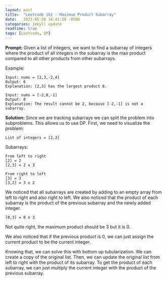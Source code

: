 ```yaml
---
layout: post
title:  "Leetcode 152 - Maximum Product Subarray"
date:   2021-05-28 16:41:58 -0500
categories: jekyll update
readtime: true
tags: [Leetcode, DP]
---
```

**Prompt:** Given a list of integers, we want to find a subarray of integers where the product of all integers in the subarray is the max product compared to all other products from other subarrays.

Example:
~~~
Input: nums = [2,3,-2,4]
Output: 6
Explanation: [2,3] has the largest product 6.
~~~

~~~
Input: nums = [-2,0,-1]
Output: 0
Explanation: The result cannot be 2, because [-2,-1] is not a subarray.
~~~

**Solution:** Since we are tracking subarrays we can split the problem into subproblems. This allows us to use DP. First, we need to visualize the problem:

~~~
List of integers = [2,3]
~~~

Subarrays: 
~~~
From left to right
[2] = 2 
[2,3] = 2 x 3

From right to left
[3] = 3 
[3,2] = 3 x 2
~~~

We noticed that all subarrays are created by adding to an empty array from left to right and also right to left. We also noticed that the product of each subarray is the product of the previous subarray and the newly added integer. 

~~~
[0,3] = 0 x 3
~~~
Not quite right, the maximum product should be 3 but it is 0. 

We also noticed that if the previous product is 0, we can just assign the current product to be the current integer.

Knowing that, we can solve this with bottom up tubularization. We can create a copy of the original list. Then, we can update the original list from left to right with the product of its subarray. To get the product of each subarray, we can just multiply the current integer with the product of the previous subarray.



